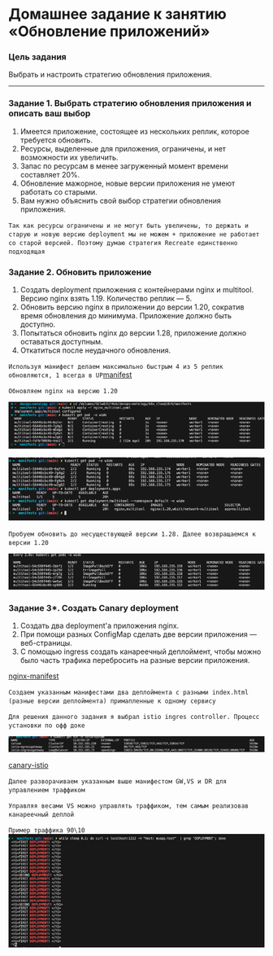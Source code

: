 # Домашнее задание к занятию «Обновление приложений»

### Цель задания

Выбрать и настроить стратегию обновления приложения.

-----

### Задание 1. Выбрать стратегию обновления приложения и описать ваш выбор

1. Имеется приложение, состоящее из нескольких реплик, которое требуется обновить.
2. Ресурсы, выделенные для приложения, ограничены, и нет возможности их увеличить.
3. Запас по ресурсам в менее загруженный момент времени составляет 20%.
4. Обновление мажорное, новые версии приложения не умеют работать со старыми.
5. Вам нужно объяснить свой выбор стратегии обновления приложения.

`Так как ресурсы ограничены и не могут быть увеличены, то держать и старую и новую версию deployment мы не можем + приложение не работает со старой версией. Поэтому думаю стратегия Recreate единственно подходящая`

### Задание 2. Обновить приложение

1. Создать deployment приложения с контейнерами nginx и multitool. Версию nginx взять 1.19. Количество реплик — 5.
2. Обновить версию nginx в приложении до версии 1.20, сократив время обновления до минимума. Приложение должно быть доступно.
3. Попытаться обновить nginx до версии 1.28, приложение должно оставаться доступным.
4. Откатиться после неудачного обновления.

`Используя манифест делаем максимально быстрым 4 из 5 реплик обновляются, 1 всегда в UP`[manifest](manifests/nginx_multitool.yaml)

`Обновляем nginx на версию 1.20`

![update-1.20](screenshoots/2.png)

![update-1.20](screenshoots/3.png)

`Пробуем обновить до несуществующей версии 1.28. Далее возвращаемся к версии 1.20`

![update-1.28](screenshoots/5.png)

### Задание 3*. Создать Canary deployment

1. Создать два deployment'а приложения nginx.
2. При помощи разных ConfigMap сделать две версии приложения — веб-страницы.
3. С помощью ingress создать канареечный деплоймент, чтобы можно было часть трафика перебросить на разные версии приложения.

[nginx-manifest](manifests/nginx1.yaml)

`Создаем указанным манифестами два деплоймента с разными index.html (разные версии деплоймента) примапленные к одному сервису`

`Для решения данного задания я выбрал istio ingres controller. Процесс установки по офф доке`

![istio-check](screenshoots/6.png)

[canary-istio](manifests/canary.yaml)

`Далее разворачиваем указанным выше манифестом GW,VS и DR для управлением траффиком`

`Управляя весами VS можно управлять траффиком, тем самым реализовав канареечный деплой`

`Пример траффика 90\10`
![istio-check](screenshoots/7.png)